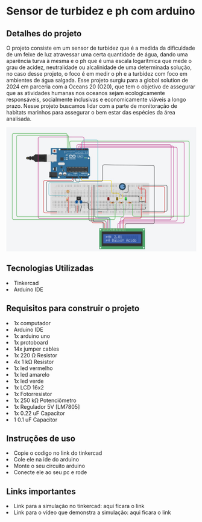 # Sensor de turbidez e ph com arduino
<h2>Detalhes do projeto</h2>
 O projeto consiste em um sensor de turbidez que é a medida da dificuldade de um feixe de luz atravessar uma certa quantidade de água, dando uma aparência turva à mesma e o ph que é uma escala logarítmica que mede o grau de acidez, neutralidade ou alcalinidade de uma determinada solução, no caso desse projeto, o foco é em medir o ph e a turbidez com foco em ambientes de água salgada.
  Esse projeto surgiu para a global solution de 2024 em parceria com a Oceans 20 (O20), que tem o objetivo de assegurar que as atividades humanas nos oceanos sejam ecologicamente responsáveis, socialmente inclusivas e economicamente viáveis a longo prazo. Nesse projeto buscamos lidar com a parte de monitoração de habitats marinhos para assegurar o bem estar das espécies da área analisada.
  
  ![arduino](foto_p_readme.jpg)

<h2>Tecnologias Utilizadas</h2>
<li> Tinkercad
<li> Arduino IDE

<h2>Requisitos para construir o projeto</h2>
<li> 1x computador
<li> Arduino IDE
<li> 1x arduino uno
<li> 1x protoboard
<li> 14x jumper cables
<li> 1x 220 Ω Resistor
<li> 4x	1 kΩ Resistor
<li> 1x led vermelho
<li> 1x led amarelo 
<li> 1x led verde
<li> 1x	LCD 16x2
<li> 1x	Fotorresistor
<li> 1x	250 kΩ Potenciômetro
<li> 1x	Regulador 5V [LM7805]
<li> 1x	0.22 uF Capacitor
<li> 1	0.1 uF Capacitor

<h2>Instruções de uso</h2>
<li> Copie o codigo no link do tinkercad
<li> Cole ele na ide do arduino
<li> Monte o seu circuito arduino
<li> Conecte ele ao seu pc e rode

<h2>Links importantes</h2>
<li> Link para a simulação no tinkercad: aqui ficara o link
<li> Link para o vídeo que demonstra a simulação: aqui ficara o link

